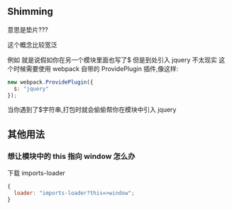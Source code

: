 ## Shimming

意思是垫片???

这个概念比较宽泛

例如
就是说假如你在另一个模块里面也写了\$ 但是到处引入 jquery 不太现实
这个时候需要使用 webpack 自带的 ProvidePlugin 插件,像这样:

```javascript
new webpack.ProvidePlugin({
  $: "jquery"
});
```

当你遇到了\$字符串,打包时就会偷偷帮你在模块中引入 jquery

## 其他用法

### 想让模块中的 this 指向 window 怎么办

下载 imports-loader

```javascript
{
  loader: "imports-loader?this=>window";
}
```
